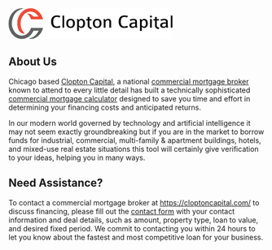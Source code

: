 ![alt text][logo]

[logo]: https://github.com/Clopton-Capital/commercial-mortgage-calculator/blob/master/clopton-capital.png "Commercial Mortgage Broker"

## About Us

Chicago based [Clopton Capital](https://cloptoncapital.com/), a national [commercial mortgage broker](https://cloptoncapital.com/) known to attend to every little detail has built a technically sophisticated [commercial mortgage calculator](https://cloptoncapital.com/commercial-mortgage-calculator/) designed to save you time and effort in determining your financing costs and anticipated returns.

In our modern world governed by technology and artificial intelligence it may not seem exactly groundbreaking but if you are in the market to borrow funds for industrial, commercial, multi-family & apartment buildings, hotels, and mixed-use real estate situations this tool will certainly give verification to your ideas, helping you in many ways.

## Need Assistance?

To contact a commercial mortgage broker at https://cloptoncapital.com/ to discuss financing, please fill out the [contact form](https://cloptoncapital.com/contact-us/)  with your contact information and deal details, such as amount, property type, loan to value, and desired fixed period. We commit to contacting you within 24 hours to let you know about the fastest and most competitive loan for your business.
